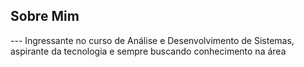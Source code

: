 








## Sobre Mim

--- Ingressante no curso de Análise e Desenvolvimento de Sistemas, aspirante da tecnologia e sempre buscando conhecimento na área

